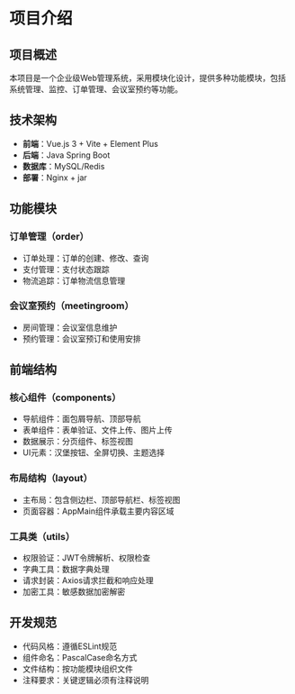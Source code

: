 # 项目介绍

## 项目概述

本项目是一个企业级Web管理系统，采用模块化设计，提供多种功能模块，包括系统管理、监控、订单管理、会议室预约等功能。

## 技术架构

- **前端**：Vue.js 3 + Vite + Element Plus
- **后端**：Java Spring Boot
- **数据库**：MySQL/Redis
- **部署**：Nginx + jar

## 功能模块

### 订单管理（order）

- 订单处理：订单的创建、修改、查询
- 支付管理：支付状态跟踪
- 物流追踪：订单物流信息管理

### 会议室预约（meetingroom）

- 房间管理：会议室信息维护
- 预约管理：会议室预订和使用安排

## 前端结构

### 核心组件（components）

- 导航组件：面包屑导航、顶部导航
- 表单组件：表单验证、文件上传、图片上传
- 数据展示：分页组件、标签视图
- UI元素：汉堡按钮、全屏切换、主题选择

### 布局结构（layout）

- 主布局：包含侧边栏、顶部导航栏、标签视图
- 页面容器：AppMain组件承载主要内容区域

### 工具类（utils）

- 权限验证：JWT令牌解析、权限检查
- 字典工具：数据字典处理
- 请求封装：Axios请求拦截和响应处理
- 加密工具：敏感数据加密解密

## 开发规范

- 代码风格：遵循ESLint规范
- 组件命名：PascalCase命名方式
- 文件结构：按功能模块组织文件
- 注释要求：关键逻辑必须有注释说明